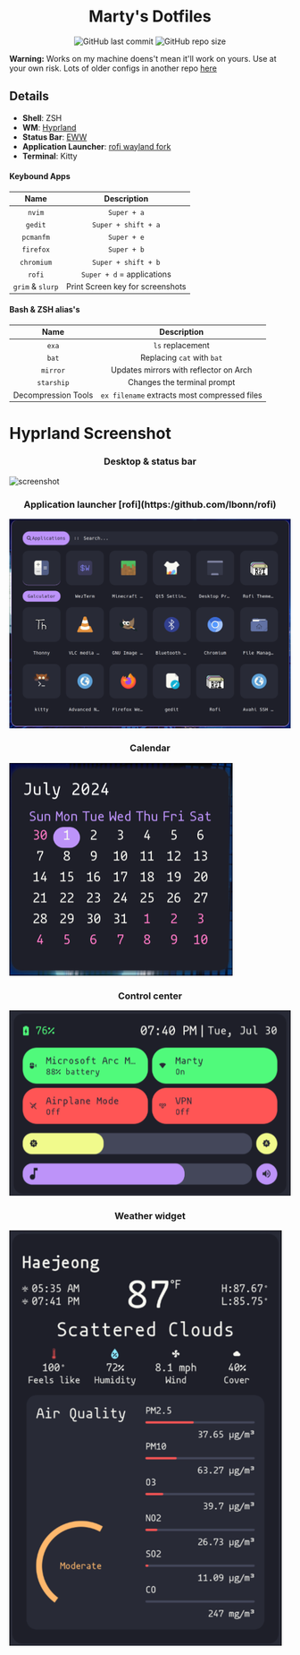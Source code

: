 <div align="center">

# Marty's Dotfiles

![GitHub last commit](https://img.shields.io/github/last-commit/Marty1820/configs?style=for-the-badge&labelColor=44475a&color=bd93f9) ![GitHub repo size](https://img.shields.io/github/repo-size/Marty1820/configs?style=for-the-badge&labelColor=44475a&color=bd93f9)

</div>

**Warning:** Works on my machine doens't mean it'll work on yours. Use at your own risk.
Lots of older configs in another repo [here](https://github.com/Marty1820/old-dotfiles)

## Details

- **Shell**: ZSH
- **WM**: [Hyprland](https://hyprland.org/)
- **Status Bar**: [EWW](https://elkowar.github.io/eww/eww.html)
- **Application Launcher**: [rofi wayland fork](https://github.com/lbonn/rofi)
- **Terminal**: Kitty

#### Keybound Apps

|       Name       |           Description            |
| :--------------: | :------------------------------: |
|      `nvim`      |           `Super + a`            |
|     `gedit`      |       `Super + shift + a`        |
|    `pcmanfm`     |           `Super + e`            |
|    `firefox`     |           `Super + b`            |
|    `chromium`    |       `Super + shift + b`        |
|      `rofi`      |    `Super + d` = applications    |
| `grim` & `slurp` | Print Screen key for screenshots |

#### Bash & ZSH alias's

|        Name         |                 Description                  |
| :-----------------: | :------------------------------------------: |
|        `exa`        |               `ls` replacement               |
|        `bat`        |          Replacing `cat` with `bat`          |
|      `mirror`       |    Updates mirrors with reflector on Arch    |
|     `starship`      |         Changes the terminal prompt          |
| Decompression Tools | `ex filename` extracts most compressed files |

# Hyprland Screenshot

<div align="center">
  <h3>Desktop & status bar</h3>
</div>

![screenshot](.screenshots/hyprland.png)

<div align="center">
  <h3>Application launcher [rofi](https:/github.com/lbonn/rofi)</h3>
</div>

![screenshot](.screenshots/apps-menu.png)

<div align="center">
  <h3>Calendar</h3>
</div>

![screenshot](.screenshots/calendar.png)

<div align="center">
  <h3>Control center</h3>
</div>

![screenshot](.screenshots/control_center.png)

<div align="center">
  <h3>Weather widget</h3>
</div>

![screenshot](.screenshots/weather_widget.png)
